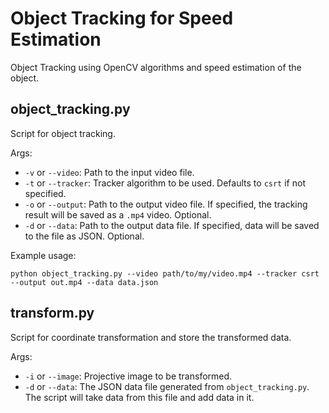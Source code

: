 # Object Tracking for Speed Estimation
Object Tracking using OpenCV algorithms and speed estimation of the object.

## object_tracking.py
Script for object tracking.

Args:
- `-v` or `--video`: Path to the input video file.
- `-t` or `--tracker`: Tracker algorithm to be used. Defaults to `csrt` if not specified.
- `-o` or `--output`: Path to the output video file. If specified, the tracking result will be saved as a `.mp4` video. Optional.
- `-d` or `--data`: Path to the output data file. If specified, data will be saved to the file as JSON. Optional.

Example usage:
```
python object_tracking.py --video path/to/my/video.mp4 --tracker csrt --output out.mp4 --data data.json
```

## transform.py
Script for coordinate transformation and store the transformed data.

Args:
- `-i` or `--image`: Projective image to be transformed.
- `-d` or `--data`: The JSON data file generated from `object_tracking.py`. The script will take data from this file and add data in it.
